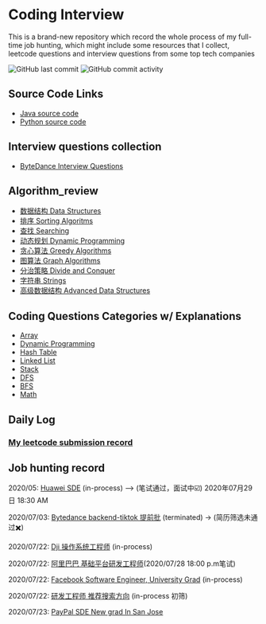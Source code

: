 # Coding Interview
This is a brand-new repository which record the whole process of my full-time job hunting, which might include some resources that I collect, leetcode questions and interview questions from some top tech companies

![GitHub last commit](https://img.shields.io/github/last-commit/weilingao/movie-website)
![GitHub commit activity](https://img.shields.io/github/commit-activity/w/weilingao/movie-website)

## Source Code Links
- [Java source code](interview_code/java_src)
- [Python source code](interview_code/python_src)
## Interview questions collection
- [ByteDance Interview Questions](interview_questions/ByteDance_backend.md)
## Algorithm_review
- [数据结构 Data Structures](algorithm/data_structure.md)
- [排序 Sorting Algoritms](algorithm/sorting_algoritms.md)
- [查找 Searching](algorithm/searching.md)
- [动态规划 Dynamic Programming](algorithm/dynamic_programming.md)
- [贪心算法 Greedy Algorithms](algorithm/greedy_algorithm.md)
- [图算法 Graph Algorithms](algorithm/graph_algorithm.md)
- [分治策略 Divide and Conquer](algorithm/divide_and_conquer.md)
- [字符串 Strings](algorithm/strings.md)
- [高级数据结构 Advanced Data Structures](algorithm/advanced_data_structures.md)
## Coding Questions Categories w/ Explanations
- [Array](interview_code/Array.md)
- [Dynamic Programming](interview_code/Dynamic_Programming.md)
- [Hash Table](interview_code/Hash_Table.md)
- [Linked List](interview_code/Linked_List.md)
- [Stack](interview_code/Stack.md)
- [DFS](interview_code/dfs.md)
- [BFS](interview_code/bfs.md)
- [Math](interview_code/math.md)

## Daily Log
### [My leetcode submission record](https://leetcode-cn.com/u/weilin_g/)

## Job hunting record
2020/05: [Huawei SDE](http://career.huawei.com/reccampportal/portal5/campus-recruitment-detail.html?jobId=96297) (in-process) —> (笔试通过，面试中☑️) 2020年07月29日 18:30 AM

2020/07/03: [Bytedance backend-tiktok 提前批](https://job.bytedance.com/campus/position/detail/6835619069605972237) (terminated) -> (简历筛选未通过✖️)

2020/07/22: [Dji 操作系统工程师](https://we.dji.com/zh-CN/position/detail?positionId=1278541355841789952) (in-process)

2020/07/22: [阿里巴巴 基础平台研发工程师](https://talent.alibaba.com/campus-position/12478?spm=a1z9iw.13825180.0.0.4db93ae7T85BXD)(2020/07/28 18:00 p.m笔试)

2020/07/22: [Facebook Software Engineer, University Grad](https://www.facebook.com/careers/jobs/1559217084255670/) (in-process)

2020/07/22: [研发工程师 推荐搜索方向](https://app.mokahr.com/campus_apply/bilibili01/6205#/job/f6a1ecda-fa3b-4e2d-9e19-ebfc228ca9fc?_k=1v8lj6) (in-process 初筛)

2020/07/23: [PayPal SDE New grad In San Jose](https://jobsearch.paypal-corp.com/en-US/job/software-engineer-university-graduate/J3N6XK609RZPM02XGWM)

